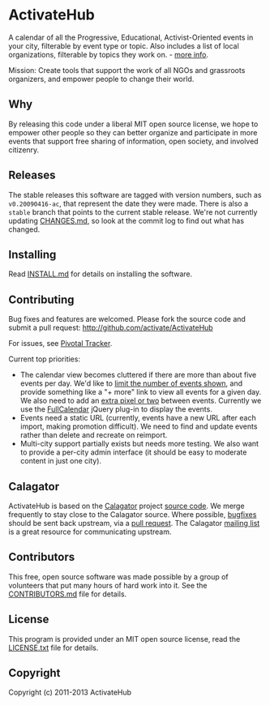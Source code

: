 ActivateHub
===========

A calendar of all the Progressive, Educational, Activist-Oriented events in your city, filterable by event type or topic. Also includes a list of local organizations, filterable by topics they work on. - [more info](http://activatehub.org/).

Mission:  Create tools that support the work of all NGOs and grassroots organizers, and empower people to change their world.


Why 
---

By releasing this code under a liberal MIT open source license, we hope to empower other people so they can better organize and participate in more events that support free sharing of information, open society, and involved citizenry.


Releases
--------

The stable releases this software are tagged with version numbers, such as `v0.20090416-ac`, that represent the date they were made. There is also a `stable` branch that points to the current stable release. We're not currently updating [CHANGES.md](CHANGES.md), so look at the commit log to find out what has changed.


Installing
----------

Read [INSTALL.md](INSTALL.md) for details on installing the software.


Contributing
------------

Bug fixes and features are welcomed. Please fork the source code and submit a pull request: <http://github.com/activate/ActivateHub>

For issues, see [Pivotal Tracker](https://www.pivotaltracker.com/projects/365511).

Current top priorities:

* The calendar view becomes cluttered if there are more than about five events per day. We'd like to [limit the number of events shown](https://www.pivotaltracker.com/s/projects/857973/stories/19976477), and provide something like a "+ more" link to view all events for a given day.  We also need to add an [extra pixel or two](https://www.pivotaltracker.com/story/show/52593473) between events. Currently we use the [FullCalendar](http://arshaw.com/fullcalendar/) jQuery plug-in to display the events. 
* Events need a static URL (currently, events have a new URL after each import, making promotion difficult). We need to find and update events rather than delete and recreate on reimport.
*  Multi-city support partially exists but needs more testing.  We also want to provide a per-city admin interface (it should be easy to moderate content in just one city).



Calagator
---------

ActivateHub is based on the [Calagator](http://calagator.org/) project [source code](http://github.com/calagator/calagator/). We merge frequently to stay close to the Calagator source. Where possible, [bugfixes](http://code.google.com/p/calagator/issues/list) should be sent back upstream, via a [pull request](http://help.github.com/pull-requests/). The Calagator [mailing list](http://groups.google.com/group/pdx-tech-calendar/) is a great resource for communicating upstream.


Contributors
------------

This free, open source software was made possible by a group of volunteers that put many hours of hard work into it. See the [CONTRIBUTORS.md](CONTRIBUTORS.md) file for details.


License
-------

This program is provided under an MIT open source license, read the [LICENSE.txt](LICENSE.txt) file for details.


Copyright
---------

Copyright (c) 2011-2013 ActivateHub

